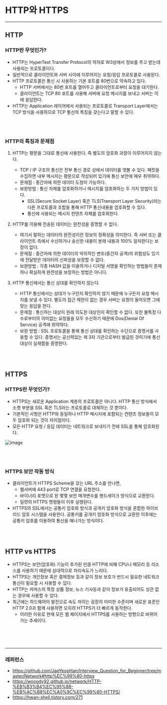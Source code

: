 # HTTP와 HTTPS

---

## HTTP
### HTTP란 무엇인가?
- HTTP는 HyperText Transfer Protocol의 약자로 W3상에서 정보를 주고 받는데 사용되는 프로토콜이다.
- 일반적으로 클라이언트와 서버 사이에 이루어지는 요청/응답 프로토콜로 사용된다.
- HTTP 프로토콜은 통신 시 사용하는 기본 포트를 80번으로 약속하고 있다.
  - HTTP 서버에서는 80번 포트를 열어두고 클라이언트로부터 요청을 대기한다.
  - 클라이언트는 TCP 80 포트를 사용해 서버에 요청 메시지를 보내고 서버는 이에 응답한다.
- HTTP는 Application 레이어에서 사용되는 프로토콜로 Transport Layer에서는 TCP 방식을 사용하므로 TCP 통신의 특징을 갖는다고 말할 수 있다.

<br/>
<br/>

### HTTP의 특징과 문제점
1. HTTP는 평문을 그대로 통신에 사용한다. 즉 별도의 암호화 과정이 이루어지지 않는다.
   - TCP / IP 구조의 통신은 전부 통신 경로 상에서 데이터를 엿볼 수 있다. 패킷을 수집하면 내부 메시지는 평문으로 작성되어 있기에 통신 보안에 매우 취약하다.
   - 문제점 : 중간자에 의한 데이터 도청이 가능하다.
   - 보완방법 : 통신 자체를 암호화하거나 메시지를 암호화하는 두 가지 방법이 있다. 
     - SSL(Secure Socket Layer) 혹은 TLS(Transport Layer Security)라는 다른 프로토콜과 조합을 통해 HTTP 통신내용을 암호화할 수 있다.
     - 통신에 사용되는 메시지 컨텐츠 자체를 암호화한다.


2. HTTP를 이용해 전송된 데이터는 완전성을 증명할 수 없다.
   - 여기서 말하는 데이터의 완전성이란 정보의 정확성을 의미한다. 즉 서버 또는 클라이언트 측에서 수신하거나 송신한 내용이 본래 내용과 100% 일치한다는 보장이 없다.
   - 문제점 : 중간자에 의한 데이터의 악의적인 변조(중간자 공격)의 위험성도 있기에 전달받은 데이터의 신뢰성을 보장할 수 없다.
   - 보완방법 : 각종 HASH 값을 이용하거나 디지털 서명을 확인하는 방법들이 존재하나 확실하게 완전성을 보장하는 방법은 아니다.


3. HTTP 통신에서는 통신 상대를 확인하지 않는다.
   - HTTP 통신에서는 상대가 누구인지 확인하지 않기 때문에 누구든지 요청 메시지를 보낼 수 있다. 별도의 접근 제한이 없는 경우 서버는 요청이 들어오면 그에 맞는 응답을 한다.
   - 문제점 : 통신하는 대상이 원래 의도한 대상인지 확인할 수 없다. 또한 불특정 다수로부터의 의미없는 요청들을 모두 수신하기 때문에 Dos(Denial Of Service) 공격에 취약하다.
   - 보완 방법 : SSL 프로토콜을 통해 통신 상대를 확인하는 수단으로 증명서를 사용할 수 있다. 증명서는 공신력있는 제 3자 기관으로부터 발급된 것이기에 통신 대상이 실재함을 증명한다.

<br/>
<br/>

## HTTPS
### HTTPS란 무엇인가?
- HTTPS는 새로운 Application 계층의 프로토콜은 아니다. HTTP 통신 방식에서 소켓 부분을 SSL 혹은 TLS라는 프로토콜로 대체하는 것 뿐이다.
- 기본적인 사항은 HTTP와 동일하나 HTTP 메시지에 포함되는 컨텐츠 정보들이 모두 암호화 되는 것이 차이점이다.
- 모든 HTTP 요청 / 응답 데이터는 네트워크로 보내지기 전에 SSL을 통해 암호화된다.

![image](https://user-images.githubusercontent.com/31722737/205475781-e99358a2-1ee7-4e59-9976-7784a0935eeb.png)


<br/>
<br/>

### HTTPS 보안 작동 방식
- 클라이언트가 HTTPS Scheme을 갖는 URL 주소를 만나면,
  - 웹서버에 443 port로 TCP 연결을 요청한다.
  - 바이너리 포맷으로 된 몇몇 보안 매개변수를 핸드세이크 방식으로 교환한다.
  - 일련의 HTTPS 명령들이 이후 실행된다.
- HTTPS의 SSL에서는 공통키 암호화 방식과 공개키 암호화 방식을 혼합한 하이브리드 암호 시스템을 사용한다. 공통키를 공개키 암호화 방식으로 교환한 이후에는 공통키 암호를 이용하여 통신을 해나가는 방식이다.


<br/>
<br/>


## HTTP vs HTTPS
- HTTPS는 보안(암호화) 기능이 추가된 만큼 HTTP에 비해 CPU나 메모리 등 리소스를 사용하기 때문에 상대적으로 처리속도가 느리다.
- HTTPS는 개인정보 혹은 결제정보 등과 같이 정보 보호가 반드시 필요한 네트워크 통신이 필요할 시 사용할 수 있다.
- HTTP는 커머스의 특정 상품 정보, 뉴스 기사등과 같이 정보가 유출되어도 상관 없는 경우에 사용할 수 있다.
- 최근에는 하드웨어의 발전으로 속도 차이는 굉장히 미미한 수준이며 새로운 표준인 HTTP 2.0과 함께 사용하면 오히려 HTTPS가 더 빠르게 동작한다.
  - 이러한 이유로 현재 모든 웹 페이지에서 HTTPS를 사용하는 방향으로 바뀌어 가는 추세이다.



<br/>
<br/>
<br/>

---

### 레퍼런스
- https://github.com/JaeYeopHan/Interview_Question_for_Beginner/tree/master/Network#http%EC%99%80-https
- https://wooody92.github.io/network/HTTP-%EB%B3%B4%EC%95%88-%EB%AC%B8%EC%A0%9C%EC%99%80-HTTPS/
- https://hwan-shell.tistory.com/271